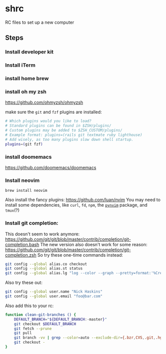 # shrc
RC files to set up a new computer

## Steps

### Install developer kit

### Install iTerm

### install home brew

### install oh my zsh

https://github.com/ohmyzsh/ohmyzsh

make sure the `git` and `fzf` plugins are installed:

```sh
# Which plugins would you like to load?
# Standard plugins can be found in $ZSH/plugins/
# Custom plugins may be added to $ZSH_CUSTOM/plugins/
# Example format: plugins=(rails git textmate ruby lighthouse)
# Add wisely, as too many plugins slow down shell startup.
plugins=(git fzf)
```

### install doomemacs

https://github.com/doomemacs/doomemacs


### Install neovim

`brew install neovim`

Also install the fancy plugins: https://github.com/luan/nvim
You may need to install some dependencies, like `curl`, `fd`, `npm`, the [`pynvim`](https://github.com/neovim/pynvim) package, and `tmux`(?)

### Install git completion:

This doesn't seem to work anymore: https://github.com/git/git/blob/master/contrib/completion/git-completion.bash
The new version also doesn't work for some reason: https://github.com/git/git/blob/master/contrib/completion/git-completion.zsh
So try these one-time commands instead:

```sh
git config --global alias.co checkout
git config --global alias.st status
git config --global alias.lg "log --color --graph --pretty=format:'%Cred%h%Creset -%C(yellow)%d%Creset %s %Cgreen(%cr) %C(bold blue)<%an>%Creset' --abbrev-commit"
```

Also try these out:
```sh
git config --global user.name "Nick Haskins"
git config --global user.email "foo@bar.com"
```

Also add this to your rc:
```sh
function clean-git-branches () {
	DEFAULT_BRANCH="${DEFAULT_BRANCH:-master}"
	git checkout $DEFAULT_BRANCH
	git fetch --prune
	git pull
	git branch -vv | grep --color=auto --exclude-dir={.bzr,CVS,.git,.hg,.svn} 'origin/.*: gone]' | awk '{print $1}' | xargs git branch -D
	git checkout -
}
```
